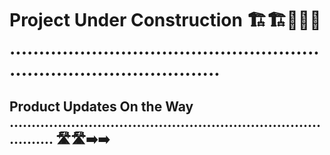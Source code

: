# Project Under Construction 🏗️🏗️🚧🚧🚧 .........................................................................................

## Product Updates On the Way ................................................................................. 🛣️🛣️➡️➡️

